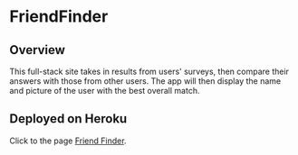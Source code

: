 # FriendFinder

## Overview

This full-stack site takes in results from users' surveys, then compare their answers with those from other users. The app will then display the name and picture of the user with the best overall match.

## Deployed on Heroku

Click to the page [Friend Finder](https://friend-finder-huilingwu.herokuapp.com/).